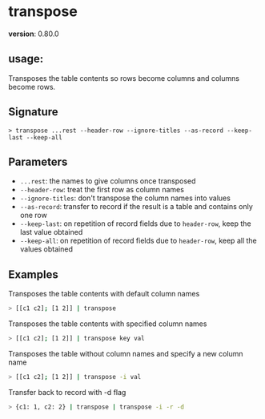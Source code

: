 # transpose

**version**: 0.80.0

## **usage**:

Transposes the table contents so rows become columns and columns become rows.

## Signature

`> transpose ...rest --header-row --ignore-titles --as-record --keep-last --keep-all`

## Parameters

- `...rest`: the names to give columns once transposed
- `--header-row`: treat the first row as column names
- `--ignore-titles`: don't transpose the column names into values
- `--as-record`: transfer to record if the result is a table and contains only one row
- `--keep-last`: on repetition of record fields due to `header-row`, keep the last value obtained
- `--keep-all`: on repetition of record fields due to `header-row`, keep all the values obtained

## Examples

Transposes the table contents with default column names

```bash
> [[c1 c2]; [1 2]] | transpose
```

Transposes the table contents with specified column names

```bash
> [[c1 c2]; [1 2]] | transpose key val
```

Transposes the table without column names and specify a new column name

```bash
> [[c1 c2]; [1 2]] | transpose -i val
```

Transfer back to record with -d flag

```bash
> {c1: 1, c2: 2} | transpose | transpose -i -r -d
```
